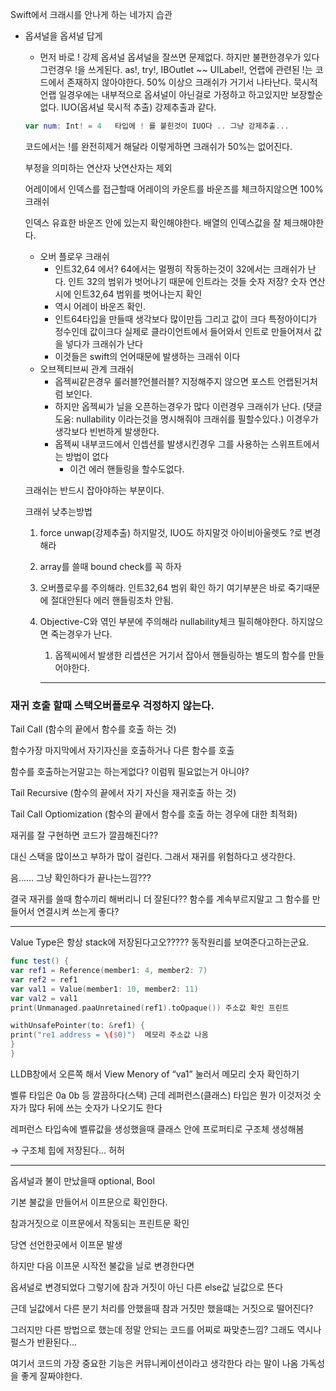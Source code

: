 Swift에서 크래시를 안나게 하는 네가지 습관

- 옵셔널을 옵셔널 답게
    - 먼저 바로 ! 강제 옵셔널 옵셔널을 잘쓰면 문제없다. 하지만 불편한경우가 있다 그런경우 !을 쓰게된다. as!, try!, IBOutlet ~~ UILabel!, 언랩에 관련된 !는 코드에서 존재하지 않아야한다. 50% 이상으 크래쉬가 거기서 나타난다. 묵시적언랩 일경우에는 내부적으로 옵셔널이 아닌걸로 가정하고 하고있지만 보장할순없다.  IUO(옵셔널 묵시적 추출) 강제추출과 같다.
    
    ```swift
    var num: Int! = 4   타입에 ! 를 붙힌것이 IUO다 .. 그냥 강제추출...
    ```
    
    코드에서는 !를 완전히제거 해달라 이렇게하면 크래쉬가 50%는 없어진다.
    
    부정을 의미하는 연산자 낫연산자는 제외
    
    어레이에서 인덱스를 접근할때 어레이의 카운트를 바운즈를 체크하지않으면 100% 크래쉬
    
    인덱스 유효한 바운즈 안에 있는지 확인해야한다. 배열의 인덱스값을 잘 체크해야한다.
    
    - 오버 플로우 크래쉬
        - 인트32,64 에서? 64에서는 멀쩡히 작동하는것이 32에서는 크래쉬가 난다.  인트 32의 범위가 벗어나기 때문에 인트라는 것들 숫자 저장? 숫자 연산시에 인트32,64 범위를 벗어나는지 확인
        - 역시 어레이 바운즈 확인.
        - 인트64타입을 만들때 생각보다 많이만듬 그리고 값이 크다  특정아이디가 정수인데 값이크다 실제로 클라이언트에서 들어와서 인트로 만들어져서 값을 넣다가 크래쉬가 난다
        - 이것들은 swift의 언어때문에 발생하는 크래쉬 이다
    - 오브젝티브씨 관계 크래쉬
        - 옵젝씨같은경우 룰러블?언블러블? 지정해주지 않으면 포스트 언랩된거처럼 보인다.
        - 하지만 옵젝씨가 닐을 오픈하는경우가 많다 이런경우 크래쉬가 난다. (댓글도움: nullability 이라는것을 명시해줘야 크래쉬를 필할수있다.) 이경우가 생각보다 빈번하게 발생한다.
        - 옵젝씨 내부코드에서  인셉션를 발생시킨경우 그를 사용하는 스위프트에서는 방법이 없다
            - 이건 에러 핸들링을 할수도없다.
    
    크래쉬는 반드시 잡아야하는 부분이다. 
    
    크래쉬 낮추는방법
    
    1. force unwap(강제추출) 하지말것, IUO도 하지말것 아이비아울렛도 ?로 변경해라 
    2. array를 쓸때 bound check를 꼭 하자
    3. 오버플로우를 주의해라. 인트32,64 범위 확인 하기 여기부분은 바로 죽기때문에 절대안된다 에러 핸들링조차 안됨.
    4. Objective-C와 엮인 부분에 주의해라 nullability체크 필히해야한다. 하지않으면 죽는경우가 난다.
        1. 옵젝씨에서 발생한 리셉션은 거기서 잡아서 핸들링하는 별도의 함수를 만들어야한다.
        
        ---


### 재귀 호출 할때 스택오버플로우 걱정하지 않는다.

Tail Call (함수의 끝에서 함수를 호출 하는 것)

함수가장 마지막에서 자기자신을 호출하거나 다른 함수를 호출

함수를 호출하는거말고는 하는게없다? 이럼뭐 필요없는거 아니야?

Tail Recursive (함수의 끝에서 자기 자신을 재귀호출 하는 것)

Tail Call Optiomization (함수의 끝에서 함수를 호출 하는 경우에 대한 최적화)

재귀를 잘 구현하면 코드가 깔끔해진다??

대신 스택을 많이쓰고 부하가 많이 걸린다. 그래서 재귀를 위험하다고 생각한다.

음…… 그냥 확인하다가 끝나는느낌???

결국 재귀를 쓸때 함수끼리 해버리니 더 잘된다?? 함수를 계속부르지말고 그 함수를 만들어서 연결시켜 쓰는게 좋다?

---

Value Type은 항상 stack에 저장된다고오????? 동작원리를 보여준다고하는군요.

```swift
func test() {
var ref1 = Reference(member1: 4, member2: 7)
var ref2 = ref1
var val1 = Value(member1: 10, member2: 11)
var val2 = val1
print(Unmanaged.paaUnretained(ref1).toOpaque()) 주소값 확인 프린트

withUnsafePointer(to: &ref1) {
print("re1 address = \($0)")  메모리 주소값 나옴
}
}
```

LLDB창에서 오른쪽 해서  View Menory of “va1”  눌러서 메모리 숫자 확인하기

벨류 타입은 0a 0b 등 깔끔하다(스택) 근데 레퍼런스(클래스) 타입은 뭔가 이것저것 숫자가 많다 뒤에 쓰는 숫자가 나오기도 한다 

레퍼런스 타입속에 벨류값을 생성했을때 클래스 안에 프로퍼티로 구조체 생성해봄

→ 구조체 힙에 저장된다… 허허

---

옵셔널과 불이 만났을때 optional, Bool 

기본 불값을 만들어서 이프문으로 확인한다.

참과거짓으로 이프문에서 작동되는 프린트문 확인

당연 선언한곳에서 이프문 발생

하지만 다음 이프문 시작전 불값을 닐로 변경한다면 

옵셔널로 변경되었다 그렇기에 참과 거짓이 아닌 다른 else값 닐값으로 뜬다

근데 닐값에서 다른 분기 처리를 안했을때 참과 거짓만 했을떄는 거짓으로 떨어진다?

그러지만 다른 방법으로 했는데 정말 안되는 코드를 어찌로 짜맞춘느낌? 그래도 역시나 펄스가 반환된다… 

여기서 코드의 가장 중요한 기능은 커뮤니케이션이라고 생각한다 라는 말이 나옴 가독성을 좋게 잘짜야한다.
